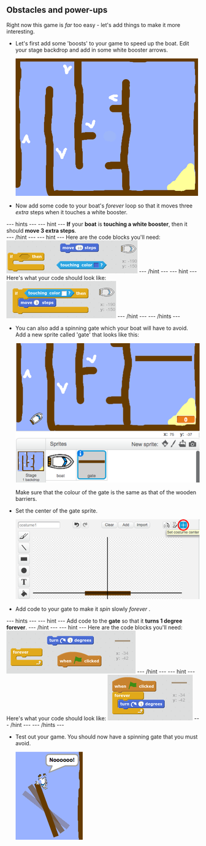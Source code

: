 ## Obstacles and power-ups

Right now this game is _far_ too easy - let's add things to make it more interesting.

+ Let's first add some 'boosts' to your game to speed up the boat. Edit your stage backdrop and add in some white booster arrows.

	![screenshot](images/boat-boost.png)

+ Now add some code to your boat's _forever_ loop so that it moves three _extra_ steps when it touches a white booster.

--- hints ---
--- hint ---
__If__ your __boat__ is __touching a white booster__, then it should __move 3 extra steps__.  
--- /hint ---
--- hint ---
Here are the code blocks you'll need:
![screenshot](images/boat-boost-blocks.png)
--- /hint ---
--- hint ---
Here's what your code should look like:
![screenshot](images/boat-boost-code.png)
--- /hint ---
--- /hints ---

+ You can also add a spinning gate which your boat will have to avoid. Add a new sprite called 'gate' that looks like this:

	![screenshot](images/boat-gate.png)

	Make sure that the colour of the gate is the same as that of the wooden barriers.

+ Set the center of the gate sprite.

	![screenshot](images/boat-center.png)

+ Add code to your gate to make it _spin_ slowly _forever_ .

--- hints ---
--- hint ---
Add code to the __gate__ so that it __turns 1 degree__ __forever__.
--- /hint ---
--- hint ---
Here are the code blocks you'll need:
![screenshot](images/boat-spin-blocks.png)
--- /hint ---
--- hint ---
Here's what your code should look like:
![screenshot](images/boat-spin-code.png)
--- /hint ---
--- /hints ---


+ Test out your game. You should now have a spinning gate that you must avoid.

	![screenshot](images/boat-gate-test.png)
